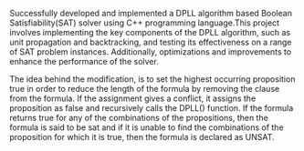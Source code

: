 Successfully developed and implemented a DPLL algorithm based Boolean Satisfiability(SAT) solver using C++ programming language.This project involves implementing the key components of the DPLL algorithm, such as unit propagation and backtracking, and testing its effectiveness on a range of SAT problem instances. Additionally, optimizations and improvements to enhance the performance of the solver.

The idea behind the modification, is to set the highest occurring proposition true in order to reduce the length of the formula by removing the clause from the formula. If the assignment gives a conflict, it assigns the proposition as false and recursively calls the DPLL() function. If the formula returns true for any of the combinations of the propositions, then the formula is said to be sat and if it is unable to find the combinations of the proposition for which it is true, then the formula is declared as UNSAT.
